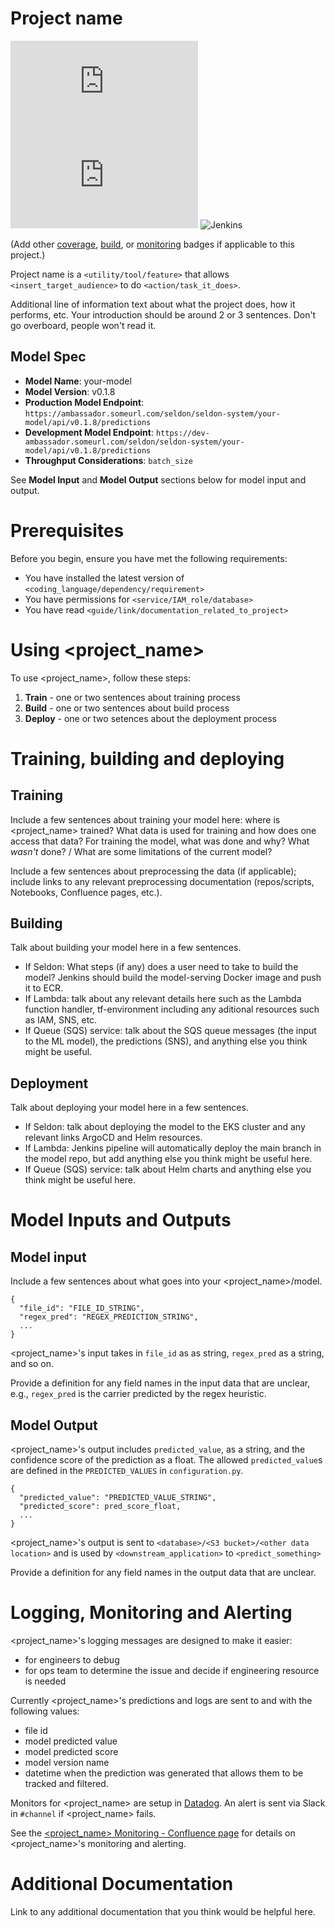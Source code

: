 # Project name

<!--- These are examples. See https://shields.io for others or to customize this set of shields. You might want to include dependencies, project status and licence info here --->
![GitHub repo size](https://img.shields.io/github/repo-size/scottydocs/README-template.md)
![GitHub contributors](https://img.shields.io/github/contributors/scottydocs/README-template.md)
![Jenkins](https://jenkins-badges.readthedocs.io/en/latest/_images/coverage_green.svg)

(Add other [coverage](https://shields.io/category/coverage), [build](https://shields.io/category/build), or [monitoring](https://shields.io/category/monitoring) badges if applicable to this project.)

Project name is a `<utility/tool/feature>` that allows `<insert_target_audience>` to do `<action/task_it_does>`.

Additional line of information text about what the project does, how it performs, etc. Your introduction should be around 2 or 3 sentences. Don't go overboard, people won't read it.

## Model Spec

* __Model Name__: your-model
* __Model Version__: v0.1.8
* __Production Model Endpoint__: `https://ambassador.someurl.com/seldon/seldon-system/your-model/api/v0.1.8/predictions`
* __Development Model Endpoint__: `https://dev-ambassador.someurl.com/seldon/seldon-system/your-model/api/v0.1.8/predictions`
* __Throughput Considerations__: `batch_size`

See **Model Input** and **Model Output** sections below for model input and output.

# Prerequisites

Before you begin, ensure you have met the following requirements:
<!--- These are just example requirements. Add, duplicate or remove as required --->
* You have installed the latest version of `<coding_language/dependency/requirement>`
* You have permissions for `<service/IAM_role/database>`
* You have read `<guide/link/documentation_related_to_project>`

# Using <project_name>

To use <project_name>, follow these steps:
1. **Train** - one or two sentences about training process
2. **Build** - one or two sentences about build process
3. **Deploy** - one or two setences about the deployment process

# Training, building and deploying

## Training

Include a few sentences about training your model here: where is <project_name> trained? What data is used for training and how does one access that data? For training the model, what was done and why? What _wasn't_ done? / What are some limitations of the current model?

Include a few sentences about preprocessing the data (if applicable); include links to any relevant preprocessing documentation (repos/scripts, Notebooks, Confluence pages, etc.).

## Building

Talk about building your model here in a few sentences.
 - If Seldon: What steps (if any) does a user need to take to build the model? Jenkins should build the model-serving Docker image and push it to ECR.
 - If Lambda: talk about any relevant details here such as the Lambda function handler, tf-environment including any aditional resources such as IAM, SNS, etc.
 - If Queue (SQS) service: talk about the SQS queue messages (the input to the ML model), the predictions (SNS), and anything else you think might be useful.

## Deployment
Talk about deploying your model here in a few sentences.
 - If Seldon: talk about deploying the model to the EKS cluster and any relevant links ArgoCD and Helm resources.
 - If Lambda: Jenkins pipeline will automatically deploy the main branch in the model repo, but add anything else you think might be useful here.
 - If Queue (SQS) service: talk about Helm charts and anything else you think might be useful here.

# Model Inputs and Outputs

## Model input

Include a few sentences about what goes into your <project_name>/model.

```
{
  "file_id": "FILE_ID_STRING",
  "regex_pred": "REGEX_PREDICTION_STRING",
  ...
}
```

<project_name>'s input takes in `file_id` as as string, `regex_pred` as a string, and so on.

Provide a definition for any field names in the input data that are unclear, e.g., `regex_pred` is the carrier predicted by the regex heuristic.

## Model Output

<project_name>'s output includes `predicted_value`, as a string, and the confidence score of the prediction as a float. The allowed `predicted_value`s are defined in the `PREDICTED_VALUES` in `configuration.py`.

```
{
  "predicted_value": "PREDICTED_VALUE_STRING",
  "predicted_score": pred_score_float,
  ...
}
````

<project_name>'s output is sent to `<database>/<S3 bucket>/<other data location>` and is used by `<downstream_application>` to `<predict_something>`

Provide a definition for any field names in the output data that are unclear.


# Logging, Monitoring and Alerting

<project_name>'s logging messages are designed to make it easier:
- for engineers to debug
- for ops team to determine the issue and decide if engineering resource is needed

Currently <project_name>'s predictions and logs are sent to <database> and <monitoring tool> with the following values:
- file id
- model predicted value
- model predicted score
- model version name
- datetime when the prediction was generated 
that allows them to be tracked and filtered.

Monitors for <project_name> are setup in [Datadog](https://app.datadoghq.com/this_is_a_fake_link). An alert is sent via Slack in `#channel` if <project_name> <action> fails.

See the [<project_name> Monitoring - Confluence page](https://link.to.confluence.page) for details on <project_name>'s monitoring and alerting.

# Additional Documentation

Link to any additional documentation that you think would be helpful here.
